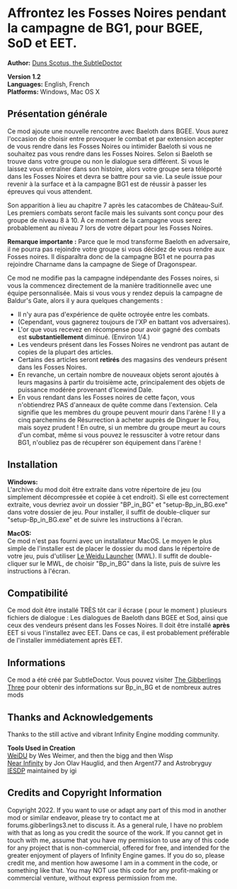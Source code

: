 <!DOCTYPE html PUBLIC "-//W3C//DTD XHTML 1.0 Strict//EN" "http://www.w3.org/TR/xhtml1/DTD/xhtml1-strict.dtd">
<html xmlns="http://www.w3.org/1999/xhtml" lang="en" xml:lang="en">
<head>
<meta charset="UTF-8">
<title>Campagne des Fosses Noires dans BGEE</title>
<meta http-equiv="Content-Type" content="text/html; charset=iso-8859-1" />
<link rel="stylesheet" href="style/g3readme_cam.css" type="text/css" />
<link href="style/g3icon.ico" rel="icon" type="image/bmp" />
</head>
<body>
<h1>Affrontez les Fosses Noires pendant la campagne de BG1, pour BGEE, SoD et EET.</h1>
<div class="section">
  <p><strong>Author:</strong> <a href="http://forums.gibberlings3.net/index.php?showuser=6306">Duns Scotus, the SubtleDoctor</a><br />
</p>
  <p><strong> Version 1.2 </strong><br />
    <strong> Languages:</strong> English, French<br />
    <strong>Platforms: </strong>Windows, Mac OS X</p>
</div>
<h2>Présentation générale</h2>
<div class="section">
  <p>Ce mod ajoute une nouvelle rencontre avec Baeloth dans BGEE. Vous aurez l'occasion de choisir entre provoquer le combat et par extension accepter de vous rendre dans les Fosses Noires ou intimider Baeloth si vous ne souhaitez pas vous rendre dans les Fosses Noires.
  Selon si Baeloth se trouve dans votre groupe ou non le dialogue sera différent. 
  Si vous le laissez vous entraîner dans son histoire, alors votre groupe sera téléporté dans les Fosses Noires et devra se battre pour sa vie. La seule issue pour revenir à la surface et à la campagne BG1 est de réussir à passer les épreuves qui vous attendent.</p>
  <p>Son apparition à lieu au chapitre 7 après les catacombes de Château-Suif. Les premiers combats seront facile mais les suivants sont conçu pour des groupe de niveau 8 à 10. À ce moment de la campagne vous serez probablement au niveau 7 lors de votre départ pour les Fosses Noires.</p>
  <p><b>Remarque importante :</b> Parce que le mod transforme Baeloth en adversaire, il ne pourra pas rejoindre votre groupe si vous décidez de vous rendre aux Fosses noires. Il disparaîtra donc de la campagne BG1 et ne pourra pas rejoindre Charname dans la campagne de Siege of Dragonspear.</p>
  <p>Ce mod ne modifie pas la campagne indépendante des Fosses noires, si vous la commencez directement de la manière traditionnelle avec une équipe personnalisée. Mais si vous vous y rendez depuis la campagne de Baldur's Gate, alors il y aura quelques changements :
  <ul>
    <li>Il n'y aura pas d'expérience de quête octroyée entre les combats.</li>
    <li>(Cependant, vous gagnerez toujours de l'XP en battant vos adversaires).</li>
    <li>L'or que vous recevez en récompense pour avoir gagné des combats est <b>substantiellement</b> diminué. (Environ 1/4.)</li>
    <li>Les vendeurs présent dans les Fosses Noires ne vendront pas autant de copies de la plupart des articles.</li>
    <li>Certains des articles seront <b>retirés</b> des magasins des vendeurs présent dans les Fosses Noires.</li>
    <li>En revanche, un certain nombre de nouveaux objets seront ajoutés à leurs magasins à partir du troisième acte, principalement des objets de puissance modérée provenant d'Icewind Dale.</li>
    <li>En vous rendant dans les Fosses noires de cette façon, vous n'obtiendrez PAS d'anneaux de quête comme dans l'extension. Cela signifie que les membres du groupe peuvent mourir dans l'arène ! Il y a cinq parchemins de Résurrection à acheter auprès de Dinguer le Fou, mais soyez prudent ! En outre, si un membre du groupe meurt au cours d'un combat, même si vous pouvez le ressusciter à votre retour dans BG1, n'oubliez pas de récupérer son équipement dans l'arène !</li>
  </ul>
</div>
<h2>Installation</h2>
<div class="section">
  <p><strong>Windows:</strong><br />
    L'archive du mod doit être extraite dans votre répertoire de jeu (ou simplement décompressée et copiée à cet endroit). Si elle est correctement extraite, vous devriez avoir un dossier "BP_in_BG" et "setup-Bp_in_BG.exe" dans votre dossier de jeu. Pour installer, il suffit de double-cliquer sur "setup-Bp_in_BG.exe" et de suivre les instructions à l'écran.</p>
  <p><strong>MacOS:</strong><br />
    Ce mod n'est pas fourni avec un installateur MacOS. Le moyen le plus simple de l'installer est de placer le dossier du mod dans le répertoire de votre jeu, puis d'utiliser <a href="https://github.com/subtledoctor/MacOS_Weidu_Launcher/releases">Le Weidu Launcher</a> (MWL). Il suffit de double-cliquer sur le MWL, de choisir "Bp_in_BG" dans la liste, puis de suivre les instructions à l'écran.</p>
</div>
<h2>Compatibilité</h2>
<div class="section">
  <p>Ce mod doit être installé TRÈS tôt car il écrase ( pour le moment ) plusieurs fichiers de dialogue : Les dialogues de Baeloth dans BGEE et Sod, ainsi que ceux des vendeurs présent dans les Fosses Noires. Il doit être installé <b>après</b> EET si vous l'installez avec EET. Dans ce cas, il est probablement préférable de l'installer immédiatement après EET.</p>
</div>

<h2>Informations</h2>
<div class="section">
  <p>Ce mod a été créé par SubtleDoctor. Vous pouvez visiter <a href="http://forums.gibberlings3.net/index.php">The Gibberlings Three</a> pour obtenir des informations sur Bp_in_BG et de nombreux autres mods</p>
</div>
<h2>Thanks and Acknowledgements</h2>
<div class="section">
  <p>Thanks to the still active and vibrant Infinity Engine modding community. </p>
  <p><strong>Tools Used in Creation</strong><br />
    <a href="http://www.weidu.org/"><acronym title="Weimer Dialogue Utility">WeiDU</acronym></a> by
    Wes Weimer, and then the bigg and then Wisp<br />
    <a href="http://www.idi.ntnu.no/~joh/ni/">Near Infinity</a> by Jon Olav Hauglid, and then Argent77 and Astrobryguy<br />
    <a href="http://iesdp.gibberlings3.net/"><acronym title="Infinity Engine Structures Description Project">IESDP</acronym></a> maintained by igi</p>
</div>
<h2>Credits and Copyright Information</h2>
<div class="section">
  <p>Copyright 2022. If you want to use or adapt any part of this mod in another mod or similar endeavor, please try to contact me at forums.gibberlings3.net to discuss it. As a general rule, I have no problem with that as long as you credit the source of the work. If you cannot get in touch with me, assume that you have my permission to use any of this code for any project that is non-commercial, offered for free, and intended for the greater enjoyment of players of Infinity Engine games. If you do so, please credit me, and mention how awesome I am in a comment in the code, or something like that. You may NOT use this code for any profit-making or commercial venture, without express permission from me.</p>
</div>
</body>
</html>

